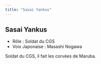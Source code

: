 ```yaml
---
title: "Sasai Yankus"
---
```


Sasai Yankus
------------





* Rôle : Soldat du CGS
* Voix Japonaise : Masashi Nogawa


Soldat du CGS, il fait les corvées de Maruba.

